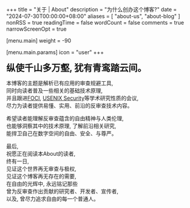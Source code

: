 +++
title = "关于 | About"
description = "为什么创办这个博客?"
date = "2024-07-30T00:00:00+08:00"
aliases = [ "about-us", "about-blog" ]
nonRSS = true
readingTime = false
wordCount = false
comments = true
narrowScreenOpt = true

[menu.main]
weight = -90

  [menu.main.params]
  icon = "user"
+++
<style>@media (max-width:768px){#slogan{display:none}}@media (min-width:768px){#slogan-phone{display:none}}</style>
<font size=5 id="slogan"><b>纵使千山多万壑, 犹有青鸾踏云间。</b></font>

本博客的主题是解析已有应用的审查规避工具, <br>
同时向读者普及一些相关的基础技术原理, <br>
并且跟进[FOCI](https://foci.community/), [USENIX Security](https://www.usenix.org/conference/usenixsecurity24)等学术研究性质的会议, <br>
尽力为读者提供易懂、实用、前沿的反审查技术内容。

希望读者能理解反审查蕴含的自由精神与人类伦理, <br>
也能够洞察其中的技术原理, 了解前沿相关研究, <br>
能捍卫自己在数字空间的自由、安全、与尊严。<br>

最后, <br>
祝愿正在阅读本About的读者, <br>
终有一日, <br>
见证这个世界再无审查与极权, <br>
见证这个博客再无存在的需要, <br>
在自由的光辉中, 永远铭记那些<br>
曾为反审查作出贡献的研究者、开发者、宣传者, <br>
以及, 曾尽力追求自由的每一个普通人。
